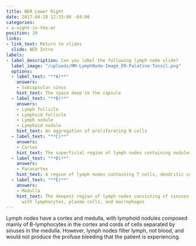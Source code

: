 ```yaml
---
title: NER Lower Right
date: 2017-04-18 12:33:00 -04:00
categories:
- a-night-in-the-er
position: 20
links:
- link_text: Return to slides
  slide: NER Intro
labels:
- label_description: Can you label the following lymph node slide?
  label_image: "/uploads/MM-LymphNode-Image_ER-Palatine-Tonsil.png"
  options:
  - label_text: "**A)**"
    answers:
    - Subcapsular sinus
    hint_text: The space deep to the capsule
  - label_text: "**B)**"
    answers:
    - Lymph follicle
    - Lymphoid follicle
    - Lymph nodule
    - Lymphoid nodule
    hint_text: An aggregation of proliferating B cells
  - label_text: "**C)**"
    answers:
    - Cortex
    hint_text: The superficial region of lymph nodes containing nodules of B cells
  - label_text: "**D)**"
    answers:
    - Paracortex
    hint_text: A region of lymph nodes containing T cells, dendritic cells, and HEVs
  - label_text: "**E)**"
    answers:
    - Medulla
    hint_text: The deepest region of lymph nodes consisting of sinuses and cords packed
      with lymphocytes, plasma cells, and macrophages
---
```


Lymph nodes have a cortex and medulla, with lymphoid nodules composed mainly of B-lymphocytes in the cortex and cords of cells separated by sinuses in the medulla. However, lymph nodes filter lymph, not blood, and would not produce the profuse bleeding that the patient is experiencing.